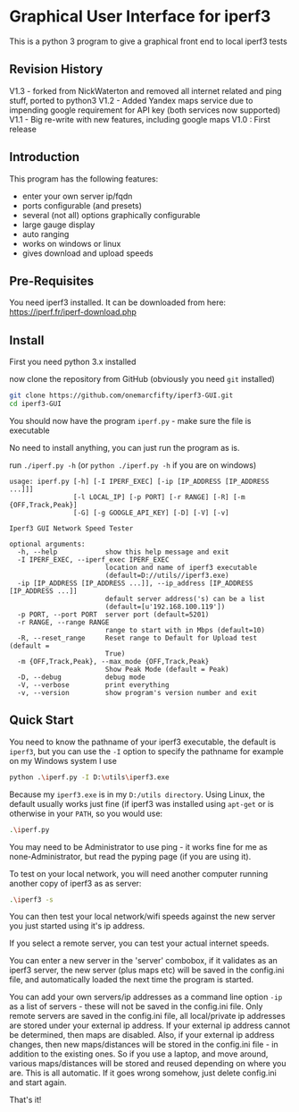Graphical User Interface for iperf3
===================================

This is a python 3 program to give a graphical front end to local iperf3 tests

## Revision History

V1.3 - forked from NickWaterton and removed all internet related and ping stuff, ported to python3
V1.2 - Added Yandex maps service due to impending google requirement for API key (both services now supported)
V1.1 - Big re-write with new features, including google maps
V1.0 : First release


## Introduction
This program has the following features:
* enter your own server ip/fqdn
* ports configurable (and presets)
* several (not all) options graphically configurable
* large gauge display
* auto ranging
* works on windows or linux
* gives download and upload speeds

## Pre-Requisites
You need iperf3 installed. It can be downloaded from here: https://iperf.fr/iperf-download.php


## Install
First you need python 3.x installed

now clone the repository from GitHub (obviously you need `git` installed)
```bash
git clone https://github.com/onemarcfifty/iperf3-GUI.git
cd iperf3-GUI
```
You should now have the program `iperf.py` - make sure the file is executable

No need to install anything, you can just run the program as is.

run `./iperf.py -h` (or `python ./iperf.py -h` if you are on windows)

```
usage: iperf.py [-h] [-I IPERF_EXEC] [-ip [IP_ADDRESS [IP_ADDRESS ...]]]
                [-l LOCAL_IP] [-p PORT] [-r RANGE] [-R] [-m {OFF,Track,Peak}]
                [-G] [-g GOOGLE_API_KEY] [-D] [-V] [-v]

Iperf3 GUI Network Speed Tester

optional arguments:
  -h, --help            show this help message and exit
  -I IPERF_EXEC, --iperf_exec IPERF_EXEC
                        location and name of iperf3 executable
                        (default=D://utils//iperf3.exe)
  -ip [IP_ADDRESS [IP_ADDRESS ...]], --ip_address [IP_ADDRESS [IP_ADDRESS ...]]
                        default server address('s) can be a list
                        (default=[u'192.168.100.119'])
  -p PORT, --port PORT  server port (default=5201)
  -r RANGE, --range RANGE
                        range to start with in Mbps (default=10)
  -R, --reset_range     Reset range to Default for Upload test (default =
                        True)
  -m {OFF,Track,Peak}, --max_mode {OFF,Track,Peak}
                        Show Peak Mode (default = Peak)
  -D, --debug           debug mode
  -V, --verbose         print everything
  -v, --version         show program's version number and exit
```

## Quick Start
You need to know the pathname of your iperf3 executable, the default is `iperf3`, but you can use the `-I` option to specify the pathname
for example on my Windows system I use
```bash
python .\iperf.py -I D:\utils\iperf3.exe
```
Because my `iperf3.exe` is in my `D:/utils directory`.
Using Linux, the default usually works just fine (if iperf3 was installed using `apt-get` or is otherwise in your `PATH`, so you would use:
```bash
.\iperf.py
```

You may need to be Administrator to use ping - it works fine for me as none-Administrator, but read the pyping page (if you are using it).

To test on your local network, you will need another computer running another copy of iperf3 as as server:
```bash
.\iperf3 -s
```
You can then test your local network/wifi speeds against the new server you just started using it's ip address.

If you select a remote server, you can test your actual internet speeds.

You can enter a new server in the 'server' combobox, if it validates as an iperf3 server, the new server (plus maps etc) will be saved in the config.ini file, and automatically loaded the next time the program is started.

You can add your own servers/ip addresses as a command line option `-ip` as a list of servers - these will not be saved in the config.ini file.
Only remote servers are saved in the config.ini file, all local/private ip addresses are stored under your external ip address.
If your external ip address cannot be determined, then maps are disabled. Also, if your external ip address changes, then new maps/distances will be stored in the config.ini file - in addition to the existing ones. So if you use a laptop, and move around, various maps/distances will be stored and reused depending on where you are. This is all automatic. If it goes wrong somehow, just delete config.ini and start again.

That's it!

